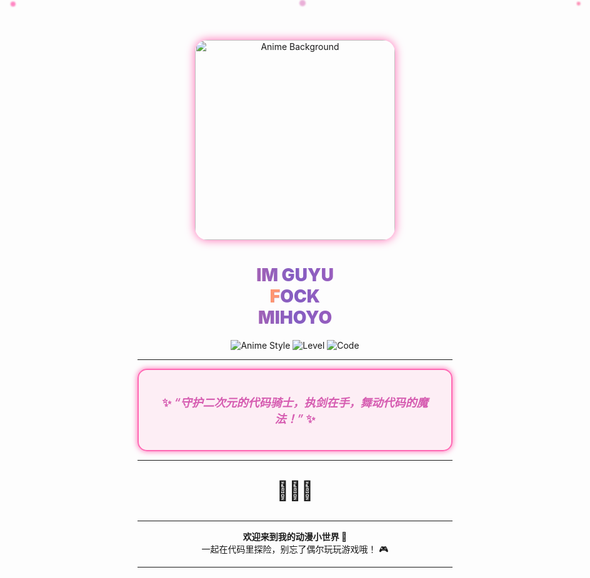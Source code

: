 <p align="center">
  <img src="https://www.loliapi.com/acg/" alt="Anime Background" width="320" style="border-radius: 20px; box-shadow: 0 0 15px #ff69b4"/>
</p>

<h1 align="center" style="font-weight: 900; background: linear-gradient(90deg, #ff6f91, #845ec2, #d65db1); -webkit-background-clip: text; color: transparent;">
  IM GUYU <br/>
  <span style="color:#FF9671;">F</span>OCK <br/>
  MIHOYO
</h1>

<p align="center">
  <img src="https://img.shields.io/badge/Anime-Style-ff69b4?style=for-the-badge&logo=ghost" alt="Anime Style"/>
  <img src="https://img.shields.io/badge/Level-Legendary-e91e63?style=for-the-badge&logo=star" alt="Level"/>
  <img src="https://img.shields.io/badge/Code-Crafting-ff4081?style=for-the-badge&logo=visual-studio-code" alt="Code"/>
</p>

---

<div align="center" style="border: 2px solid #ff69b4; border-radius: 15px; padding: 20px; max-width: 600px; margin: auto; background: rgba(255,105,180,0.1); box-shadow: 0 0 10px #ff69b4;">
  <p style="font-size: 18px; font-weight: 600; color: #d65db1;">
    ✨ <em>“守护二次元的代码骑士，执剑在手，舞动代码的魔法！”</em> ✨
  </p>
</div>

---

<p align="center" style="font-size: 30px;">
  <span style="animation: blink 1.5s infinite;">🌸🌸🌸</span>
</p>

<style>
@keyframes blink {
  0%, 100% { opacity: 1; }
  50% { opacity: 0.3; }
}
</style>

---

<p align="center">
  <b>欢迎来到我的动漫小世界 🌸</b><br/>
  一起在代码里探险，别忘了偶尔玩玩游戏哦！ 🎮
</p>

---

<!-- 花瓣飘落动画 -->
<div style="position: fixed; pointer-events: none; top: 0; left: 0; width: 100%; height: 100%; z-index: 9999;">
  <svg width="100%" height="100%">
    <defs>
      <filter id="blur">
        <feGaussianBlur stdDeviation="1" />
      </filter>
    </defs>
    <g filter="url(#blur)" fill="#ff69b4" opacity="0.8">
      <circle cx="10" cy="10" r="4">
        <animate attributeName="cy" from="0" to="100%" dur="7s" repeatCount="indefinite" />
        <animate attributeName="cx" from="0" to="100%" dur="10s" repeatCount="indefinite" />
      </circle>
      <circle cx="50" cy="50" r="3" fill="#ff4081" opacity="0.7">
        <animate attributeName="cy" from="0" to="100%" dur="8s" repeatCount="indefinite" />
        <animate attributeName="cx" from="100%" to="0" dur="11s" repeatCount="indefinite" />
      </circle>
      <circle cx="90" cy="90" r="5" fill="#d65db1" opacity="0.6">
        <animate attributeName="cy" from="0" to="100%" dur="9s" repeatCount="indefinite" />
        <animate attributeName="cx" from="50%" to="100%" dur="12s" repeatCount="indefinite" />
      </circle>
    </g>
  </svg>
</div>
